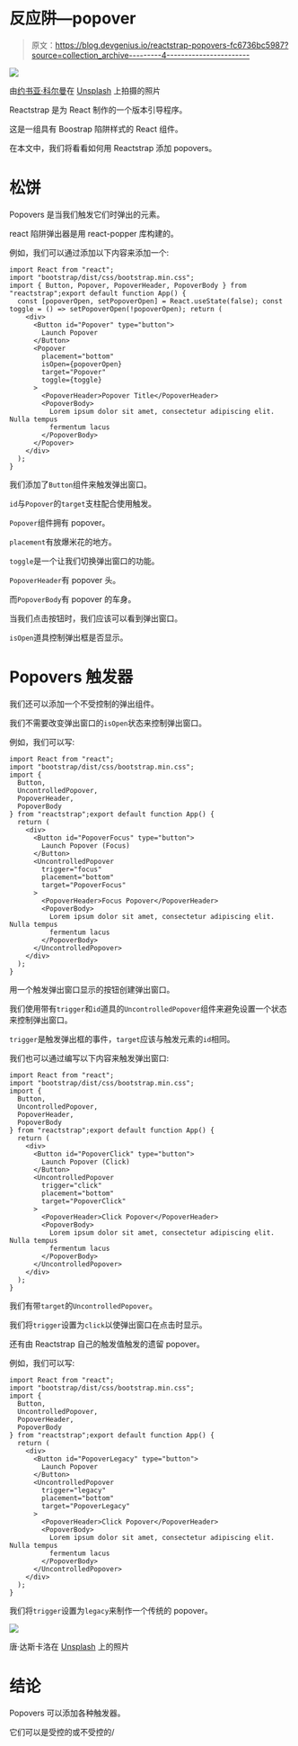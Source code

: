 # 反应阱—popover

> 原文：<https://blog.devgenius.io/reactstrap-popovers-fc6736bc5987?source=collection_archive---------4----------------------->

![](img/13a0ff16b34b89379aaa2eee4e7e0e4d.png)

由[约书亚·科尔曼](https://unsplash.com/@joshstyle?utm_source=medium&utm_medium=referral)在 [Unsplash](https://unsplash.com?utm_source=medium&utm_medium=referral) 上拍摄的照片

Reactstrap 是为 React 制作的一个版本引导程序。

这是一组具有 Boostrap 陷阱样式的 React 组件。

在本文中，我们将看看如何用 Reactstrap 添加 popovers。

# 松饼

Popovers 是当我们触发它们时弹出的元素。

react 陷阱弹出器是用 react-popper 库构建的。

例如，我们可以通过添加以下内容来添加一个:

```
import React from "react";
import "bootstrap/dist/css/bootstrap.min.css";
import { Button, Popover, PopoverHeader, PopoverBody } from "reactstrap";export default function App() {
  const [popoverOpen, setPopoverOpen] = React.useState(false); const toggle = () => setPopoverOpen(!popoverOpen); return (
    <div>
      <Button id="Popover" type="button">
        Launch Popover
      </Button>
      <Popover
        placement="bottom"
        isOpen={popoverOpen}
        target="Popover"
        toggle={toggle}
      >
        <PopoverHeader>Popover Title</PopoverHeader>
        <PopoverBody>
          Lorem ipsum dolor sit amet, consectetur adipiscing elit. Nulla tempus
          fermentum lacus
        </PopoverBody>
      </Popover>
    </div>
  );
}
```

我们添加了`Button`组件来触发弹出窗口。

`id`与`Popover`的`target`支柱配合使用触发。

`Popover`组件拥有 popover。

`placement`有放爆米花的地方。

`toggle`是一个让我们切换弹出窗口的功能。

`PopoverHeader`有 popover 头。

而`PopoverBody`有 popover 的车身。

当我们点击按钮时，我们应该可以看到弹出窗口。

`isOpen`道具控制弹出框是否显示。

# Popovers 触发器

我们还可以添加一个不受控制的弹出组件。

我们不需要改变弹出窗口的`isOpen`状态来控制弹出窗口。

例如，我们可以写:

```
import React from "react";
import "bootstrap/dist/css/bootstrap.min.css";
import {
  Button,
  UncontrolledPopover,
  PopoverHeader,
  PopoverBody
} from "reactstrap";export default function App() {
  return (
    <div>
      <Button id="PopoverFocus" type="button">
        Launch Popover (Focus)
      </Button>
      <UncontrolledPopover
        trigger="focus"
        placement="bottom"
        target="PopoverFocus"
      >
        <PopoverHeader>Focus Popover</PopoverHeader>
        <PopoverBody>
          Lorem ipsum dolor sit amet, consectetur adipiscing elit. Nulla tempus
          fermentum lacus
        </PopoverBody>
      </UncontrolledPopover>
    </div>
  );
}
```

用一个触发弹出窗口显示的按钮创建弹出窗口。

我们使用带有`trigger`和`id`道具的`UncontrolledPopover`组件来避免设置一个状态来控制弹出窗口。

`trigger`是触发弹出框的事件，`target`应该与触发元素的`id`相同。

我们也可以通过编写以下内容来触发弹出窗口:

```
import React from "react";
import "bootstrap/dist/css/bootstrap.min.css";
import {
  Button,
  UncontrolledPopover,
  PopoverHeader,
  PopoverBody
} from "reactstrap";export default function App() {
  return (
    <div>
      <Button id="PopoverClick" type="button">
        Launch Popover (Click)
      </Button>
      <UncontrolledPopover
        trigger="click"
        placement="bottom"
        target="PopoverClick"
      >
        <PopoverHeader>Click Popover</PopoverHeader>
        <PopoverBody>
          Lorem ipsum dolor sit amet, consectetur adipiscing elit. Nulla tempus
          fermentum lacus
        </PopoverBody>
      </UncontrolledPopover>
    </div>
  );
}
```

我们有带`target`的`UncontrolledPopover`。

我们将`trigger`设置为`click`以使弹出窗口在点击时显示。

还有由 Reactstrap 自己的触发值触发的遗留 popover。

例如，我们可以写:

```
import React from "react";
import "bootstrap/dist/css/bootstrap.min.css";
import {
  Button,
  UncontrolledPopover,
  PopoverHeader,
  PopoverBody
} from "reactstrap";export default function App() {
  return (
    <div>
      <Button id="PopoverLegacy" type="button">
        Launch Popover
      </Button>
      <UncontrolledPopover
        trigger="legacy"
        placement="bottom"
        target="PopoverLegacy"
      >
        <PopoverHeader>Click Popover</PopoverHeader>
        <PopoverBody>
          Lorem ipsum dolor sit amet, consectetur adipiscing elit. Nulla tempus
          fermentum lacus
        </PopoverBody>
      </UncontrolledPopover>
    </div>
  );
}
```

我们将`trigger`设置为`legacy`来制作一个传统的 popover。

![](img/ba4d1f9b30550c862b3a92024360bc9c.png)

唐·达斯卡洛在 [Unsplash](https://unsplash.com?utm_source=medium&utm_medium=referral) 上的照片

# 结论

Popovers 可以添加各种触发器。

它们可以是受控的或不受控的/